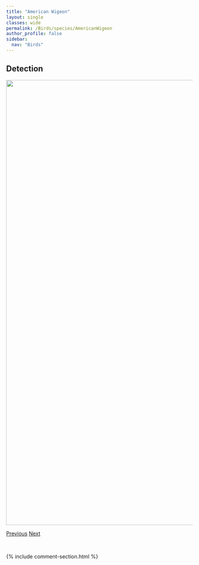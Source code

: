 ```yaml
---
title: "American Wigeon"
layout: single
classes: wide
permalink: /Birds/species/AmericanWigeon
author_profile: false
sidebar:
  nav: "Birds"
---
```


<h2>Detection</h2>

<a href="https://drive.google.com/uc?export=view&id=1RVHJ-aI_czkiJeK9zYr8TXsbj9Ogflhv">
<img src="https://drive.google.com/uc?export=view&id=1RVHJ-aI_czkiJeK9zYr8TXsbj9Ogflhv" height = "1200" width = "800">
</a>


<a href="/DevelopmentWebsite/Birds/species/AmericanRobin" class="pagination--pager" title="Turdus migratorius">Previous</a> <a href="/DevelopmentWebsite/Birds/species/AmericanThreetoedWoodpecker" class="pagination--pager" title="Picoides dorsalis">Next</a>

<p>&nbsp;</p>

{% include comment-section.html %}
